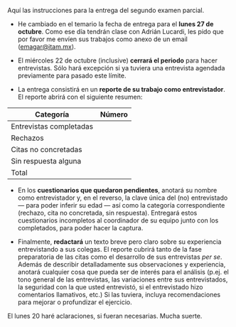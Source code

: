 Aquí las instrucciones para la entrega del segundo examen parcial.

-   He cambiado en el temario la fecha de entrega para el **lunes 27 de octubre**. Como ese día tendrán clase con Adrián Lucardi, les pido que por favor me envíen sus trabajos como anexo de un email ([emagar@itam.mx](mailto:emagar@itam.mx)).

-   El miércoles 22 de octubre (inclusive) **cerrará el periodo** para hacer entrevistas. Sólo hará excepción si ya tuviera una entrevista agendada previamente para pasado este límite.

-   La entrega consistirá en un **reporte de su trabajo como entrevistador**. El reporte abrirá con el siguiente resumen:

| Categoría               | Número |
|----------------------- |------ |
| Entrevistas completadas |        |
| Rechazos                |        |
| Citas no concretadas    |        |
| Sin respuesta alguna    |        |
| Total                   |        |

-   En los **cuestionarios que quedaron pendientes**, anotará su nombre como entrevistador y, en el reverso, la clave única del (no) entrevistado &#x2014; para poder inferir su edad &#x2014; así como la categoría correspondiente (rechazo, cita no concretada, sin respuesta). Entregará estos cuestionarios incompletos al coordinador de su equipo junto con los completados, para poder hacer la captura.

-   Finalmente, **redactará** un texto breve pero claro sobre su experiencia entrevistando a sus colegas. El reporte cubrirá tanto de la fase preparatoria de las citas como el desarrollo de sus entrevistas *per se*. Además de describir detalladamente sus observaciones y experiencia, anotará cualquier cosa que pueda ser de interés para el análisis (p.ej. el tono general de las entrevistas, las variaciones entre sus entrevistados, la seguridad con la que usted entrevistó, si el entrevistado hizo comentarios llamativos, etc.) Si las tuviera, incluya recomendaciones para mejorar o profundizar el ejercicio.

El lunes 20 haré aclaraciones, si fueran necesarias. Mucha suerte.
